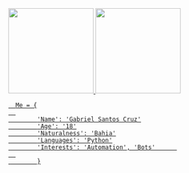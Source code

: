 <div>
  <a href="https://github.com/GabrielSantosCruz">
  <img height="170em" src="https://github-readme-stats.vercel.app/api?username=GabrielSantosCruz&show_icons=true&theme=dracula&include_all_commits=true&count_private=true"/>
  <img height="170em" src="https://github-readme-stats.vercel.app/api/top-langs/?username=GabrielSantosCruz&layout=compact&langs_count=7&theme=dracula"/>
</div>
      
      Me = {
      
            'Name': 'Gabriel Santos Cruz'
            'Age': '18'
            'Naturalness': 'Bahia'
            'Languages': 'Python'
            'Interests': 'Automation', 'Bots'      
      
            }
